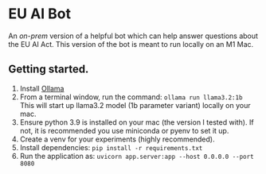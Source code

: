 # EU AI Bot
An *on-prem* version of a helpful bot which can help answer questions about the EU AI Act. This version of the bot is meant to run locally on an M1 Mac.

## Getting started.

1. Install [Ollama](https://ollama.com/)
2. From a terminal window, run the command:
    `ollama run llama3.2:1b`\
    This will start up llama3.2 model (1b parameter variant) locally on your mac.
3. Ensure python 3.9 is installed on your mac (the version I tested with). If not, it is recommended you use miniconda or pyenv to set it up.
4. Create a venv for your experiments (highly recommended).
5. Install dependencies:
    `pip install -r requirements.txt`
6. Run the application as: `uvicorn app.server:app --host 0.0.0.0 --port 8080`